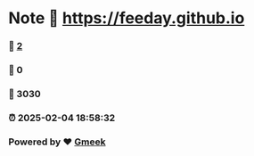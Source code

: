 # Note :link: https://feeday.github.io 
### :page_facing_up: [2](https://feeday.github.io/tag.html) 
### :speech_balloon: 0 
### :hibiscus: 3030 
### :alarm_clock: 2025-02-04 18:58:32 
### Powered by :heart: [Gmeek](https://github.com/Meekdai/Gmeek)

